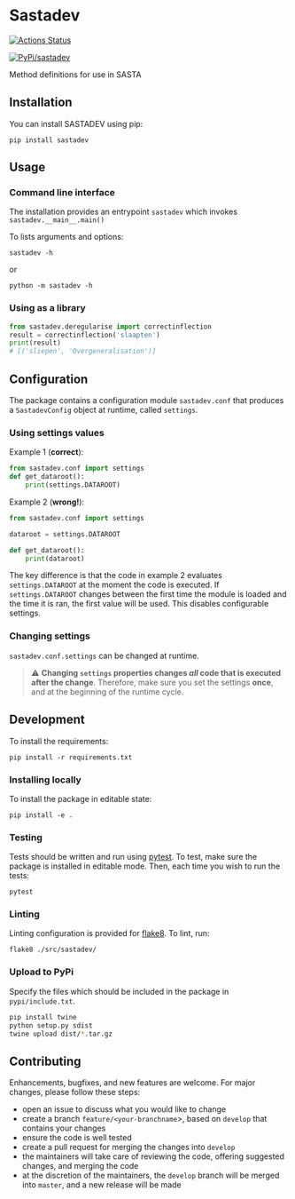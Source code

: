 # Sastadev

[![Actions Status](https://github.com/UUDigitalHumanitieslab/sastadev/workflows/Unit%20tests/badge.svg)](https://github.com/UUDigitalHumanitieslab/sastadev/actions)

[![PyPi/sastadev](https://img.shields.io/pypi/v/sastadev)](https://pypi.org/project/sastadev/)

Method definitions for use in SASTA

## Installation
You can install SASTADEV using pip:
```
pip install sastadev
```

## Usage

### Command line interface
The installation provides an entrypoint `sastadev` which invokes `sastadev.__main__.main()`

To lists arguments and options:

```
sastadev -h
```
or
```
python -m sastadev -h
```

### Using as a library
```python
from sastadev.deregularise import correctinflection
result = correctinflection('slaapten')
print(result)
# [('sliepen', 'Overgeneralisation')]
```

## Configuration
The package contains a configuration module `sastadev.conf` that produces a `SastadevConfig` object at runtime, called `settings`.

### Using settings values
Example 1 (**correct**): 
```python
from sastadev.conf import settings
def get_dataroot():
    print(settings.DATAROOT)
```

Example 2 (**wrong!**):
```python
from sastadev.conf import settings

dataroot = settings.DATAROOT

def get_dataroot():
    print(dataroot)
```

The key difference is that the code in example 2 evaluates `settings.DATAROOT` at the moment the code is executed. If `settings.DATAROOT` changes between the first time the module is loaded and the time it is ran, the first value will be used. This disables configurable settings.


### Changing settings
`sastadev.conf.settings` can be changed at runtime. 
> :warning: **Changing `settings` properties changes _all_ code that is executed after the change**. Therefore, make sure you set the settings **once**, and at the beginning of the runtime cycle.  

## Development
To install the requirements:
```
pip install -r requirements.txt
```

### Installing locally
To install the package in editable state:
```
pip install -e .
```

### Testing
Tests should be written and run using [pytest](https://docs.pytest.org/).
To test, make sure the package is installed in editable mode.
Then, each time you wish to run the tests:
```
pytest
```

### Linting
Linting configuration is provided for [flake8](https://flake8.pycqa.org/en/latest/).
To lint, run:
```
flake8 ./src/sastadev/
```

### Upload to PyPi

Specify the files which should be included in the package in `pypi/include.txt`.

```bash
pip install twine
python setup.py sdist
twine upload dist/*.tar.gz
```

## Contributing
Enhancements, bugfixes, and new features are welcome. For major changes, please follow these steps:

- open an issue to discuss what you would like to change
- create a branch `feature/<your-branchname`>, based on `develop` that contains your changes 
- ensure the code is well tested
- create a pull request for merging the changes into `develop`
- the maintainers will take care of reviewing the code, offering suggested changes, and merging the code
- at the discretion of the maintainers, the `develop` branch will be merged into `master`, and a new release will be made
